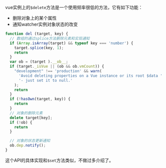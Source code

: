 vue实例上的```$delete```方法是一个使用频率很低的方法，它有如下功能：

* 删除对象上的某个属性
* 通知watcher实例对象状态的改变

```javascript
function del (target, key) {
  // 数组的通过splice方法删除元素和实现通知
  if (Array.isArray(target) && typeof key === 'number') {
    target.splice(key, 1);
    return
  }
  var ob = (target ).__ob__;
  if (target._isVue || (ob && ob.vmCount)) {
    "development" !== 'production' && warn(
      'Avoid deleting properties on a Vue instance or its root $data ' +
      '- just set it to null.'
    );
    return
  }
  if (!hasOwn(target, key)) {
    return
  }
  // 对象的删除元素
  delete target[key];
  if (!ob) {
    return
  }

  // 对象的状态更新通知
  ob.dep.notify();
}
```

这个API的具体实现和```$set```方法类似，不做过多介绍了。